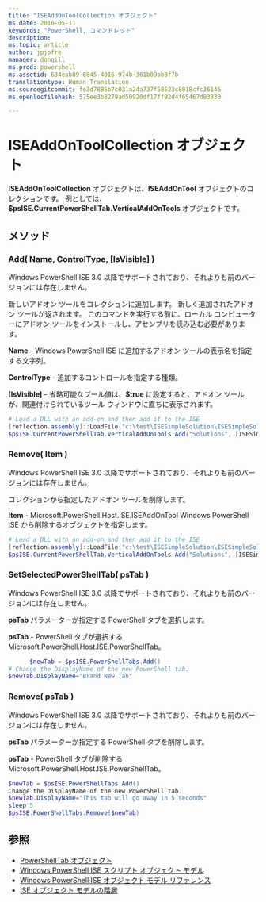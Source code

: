 ```yaml
---
title: "ISEAddOnToolCollection オブジェクト"
ms.date: 2016-05-11
keywords: "PowerShell, コマンドレット"
description: 
ms.topic: article
author: jpjofre
manager: dongill
ms.prod: powershell
ms.assetid: 634eab89-0845-4016-974b-361b09bb8f7b
translationtype: Human Translation
ms.sourcegitcommit: fe3d7885b7c031a24a737f58523c8018cfc36146
ms.openlocfilehash: 575ee3b8279ad50920df17ff92d4f65467d83830

---
```


# ISEAddOnToolCollection オブジェクト
  **ISEAddOnToolCollection** オブジェクトは、**ISEAddOnTool** オブジェクトのコレクションです。 例としては、**$psISE.CurrentPowerShellTab.VerticalAddOnTools** オブジェクトです。

## メソッド

### Add\( Name, ControlType, \[IsVisible\] \)
  Windows PowerShell ISE 3.0 以降でサポートされており、それよりも前のバージョンには存在しません。 

 新しいアドオン ツールをコレクションに追加します。 新しく追加されたアドオン ツールが返されます。 このコマンドを実行する前に、ローカル コンピューターにアドオン ツールをインストールし、アセンブリを読み込む必要があります。

 **Name** - Windows PowerShell ISE に追加するアドオン ツールの表示名を指定する文字列。

 **ControlType** - 追加するコントロールを指定する種類。

 **\[IsVisible\]** - 省略可能なブール値は、**$true** に設定すると、アドオン ツールが、関連付けられているツール ウィンドウに直ちに表示されます。

```PowerShell
# Load a DLL with an add-on and then add it to the ISE
[reflection.assembly]::LoadFile("c:\test\ISESimpleSolution\ISESimpleSolution.dll")
$psISE.CurrentPowerShellTab.VerticalAddOnTools.Add("Solutions", [ISESimpleSolution.Solution], $true)
```

### Remove\( Item \)
  Windows PowerShell ISE 3.0 以降でサポートされており、それよりも前のバージョンには存在しません。 

 コレクションから指定したアドオン ツールを削除します。

 **Item** - Microsoft.PowerShell.Host.ISE.ISEAddOnTool Windows PowerShell ISE から削除するオブジェクトを指定します。

```PowerShell
# Load a DLL with an add-on and then add it to the ISE
[reflection.assembly]::LoadFile("c:\test\ISESimpleSolution\ISESimpleSolution.dll")
$psISE.CurrentPowerShellTab.VerticalAddOnTools.Add("Solutions", [ISESimpleSolution.Solution], $true)
```

### SetSelectedPowerShellTab\( psTab \)
  Windows PowerShell ISE 3.0 以降でサポートされており、それよりも前のバージョンには存在しません。 

 **psTab** パラメーターが指定する PowerShell タブを選択します。

 **psTab** - PowerShell タブが選択するMicrosoft.PowerShell.Host.ISE.PowerShellTab。

```PowerShell
      $newTab = $psISE.PowerShellTabs.Add()
# Change the DisplayName of the new PowerShell tab. 
$newTab.DisplayName="Brand New Tab"
```

### Remove\( psTab \)
  Windows PowerShell ISE 3.0 以降でサポートされており、それよりも前のバージョンには存在しません。 

 **psTab** パラメーターが指定する PowerShell タブを削除します。

 **psTab** - PowerShell タブが削除する Microsoft.PowerShell.Host.ISE.PowerShellTab。

```PowerShell
$newTab = $psISE.PowerShellTabs.Add()
Change the DisplayName of the new PowerShell tab. 
$newTab.DisplayName="This tab will go away in 5 seconds" 
sleep 5 
$psISE.PowerShellTabs.Remove($newTab)
```

## 参照
- [PowerShellTab オブジェクト](The-PowerShellTab-Object.md) 
- [Windows PowerShell ISE スクリプト オブジェクト モデル](The-Windows-PowerShell-ISE-Scripting-Object-Model.md) 
- [Windows PowerShell ISE オブジェクト モデル リファレンス](Windows-PowerShell-ISE-Object-Model-Reference.md) 
- [ISE オブジェクト モデルの階層](The-ISE-Object-Model-Hierarchy.md)

  



<!--HONumber=Oct16_HO1-->


